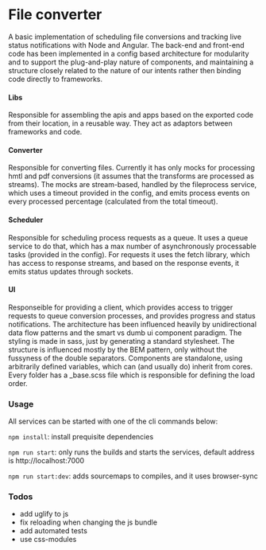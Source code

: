 # File converter

A basic implementation of scheduling file conversions and tracking live status notifications with Node and Angular.
The back-end and front-end code has been implemented in a config based architecture for modularity and to support the plug-and-play nature of components, and maintaining a structure closely related to the nature of our intents rather then binding code directly to frameworks.

#### Libs

Responsible for assembling the apis and apps based on the exported code from their location, in a reusable way. They act as adaptors between frameworks and code.

#### Converter

Responsible for converting files. Currently it has only mocks for processing hmtl and pdf conversions (it assumes that the transforms are processed as streams). The mocks are stream-based, handled by the fileprocess service, which uses a timeout provided in the config, and emits process events on every processed percentage (calculated from the total timeout). 

#### Scheduler

Responsible for scheduling process requests as a queue. It uses a queue service to do that, which has a max number of asynchronously processable tasks (provided in the config). For requests it uses the fetch library, which has access to response streams, and based on the response events, it emits status updates through sockets.

#### UI

Responseible for providing a client, which provides access to trigger requests to queue conversion processes, and provides progress and status notifications.
The architecture has been influenced heavily by unidirectional data flow patterns and the smart vs dumb ui component paradigm. 
The styling is made in sass, just by generating a standard stylesheet. The structure is influenced mostly by the BEM pattern, only without the fussyness of the double separators. Components are standalone, using arbitrarily defined variables, which can (and usually do) inherit from cores. Every folder has a _base.scss file which is responsible for defining the load order.

### Usage

All services can be started with one of the cli commands below:

`npm install`: install prequisite dependencies

`npm run start`: only runs the builds and starts the services, default address is http://localhost:7000

`npm run start:dev`: adds sourcemaps to compiles, and it uses browser-sync

### Todos

- add uglify to js
- fix reloading when changing the js bundle
- add automated tests
- use css-modules

